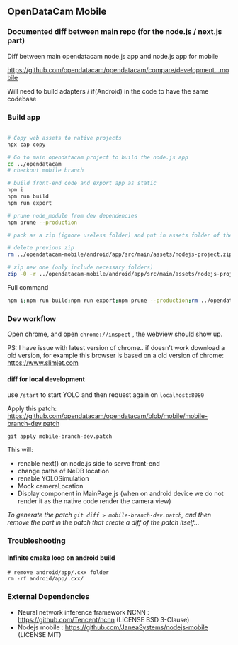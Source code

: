 ## OpenDataCam Mobile

### Documented diff between main repo (for the node.js / next.js part)

Diff between main opendatacam node.js app and node.js app for mobile

https://github.com/opendatacam/opendatacam/compare/development...mobile

Will need to build adapters / if(Android) in the code to have the same codebase

### Build app

```bash

# Copy web assets to native projects
npx cap copy

# Go to main opendatacam project to build the node.js app
cd ../opendatacam
# checkout mobile branch

# build front-end code and export app as static
npm i
npm run build
npm run export

# prune node_module from dev dependencies
npm prune --production

# pack as a zip (ignore useless folder) and put in assets folder of the mobile project

# delete previous zip
rm ../opendatacam-mobile/android/app/src/main/assets/nodejs-project.zip

# zip new one (only include necessary folders)
zip -0 -r ../opendatacam-mobile/android/app/src/main/assets/nodejs-project.zip . -i "out/*" "node_modules/*" "server/*" "server.js" "package.json" "config.json" -x "out/static/placeholder/*" "out/static/demo/*" "node_modules/node-moving-things-tracker/benchmark/*"
```

Full command

```bash
npm i;npm run build;npm run export;npm prune --production;rm ../opendatacam-mobile/android/app/src/main/assets/nodejs-project.zip;zip -0 -r ../opendatacam-mobile/android/app/src/main/assets/nodejs-project.zip . -i "out/*" "node_modules/*" "server/*" "server.js" "package.json" "config.json" -x "out/static/placeholder/*" "out/static/demo/*" "node_modules/node-moving-things-tracker/benchmark/*"
```

### Dev workflow

Open chrome, and open `chrome://inspect` , the webview should show up. 

PS: I have issue with latest version of chrome.. if doesn't work download a old version, for example this browser is based on a old version of chrome: https://www.slimjet.com 

#### diff for local development

use `/start` to start YOLO and then request again on `localhost:8080`

Apply this patch: https://github.com/opendatacam/opendatacam/blob/mobile/mobile-branch-dev.patch

```
git apply mobile-branch-dev.patch    
```

This will:

- renable next() on node.js side to serve front-end
- change paths of NeDB location
- renable YOLOSimulation
- Mock cameraLocation
- Display <WebcamStream> component in MainPage.js (when on android device we do not render it as the native code render the camera view)

_To generate the patch `git diff > mobile-branch-dev.patch`, and then remove the part in the patch that create a diff of the patch itself..._

### Troubleshooting

#### Infinite cmake loop on android build

```
# remove android/app/.cxx folder
rm -rf android/app/.cxx/
```

### External Dependencies

- Neural network inference framework NCNN : https://github.com/Tencent/ncnn (LICENSE BSD 3-Clause)
- Nodejs mobile : https://github.com/JaneaSystems/nodejs-mobile (LICENSE MIT)
